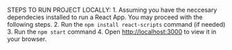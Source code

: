 STEPS TO RUN PROJECT LOCALLY:
    1. Assuming you have the neccesary dependecies installed to run a React App. You may proceed with the following steps.
    2. Run the `npm install react-scripts` command (if needed)
    3. Run the `npm start` command
    4. Open [http://localhost:3000](http://localhost:3000) to view it in your browser.




